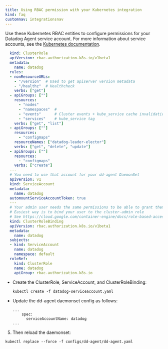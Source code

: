 ```yaml
---
title: Using RBAC permission with your Kubernetes integration
kind: faq
customnav: integrationsnav
---
```


Use these Kubernetes RBAC entities to configure permissions for your Datadog Agent service account. For more information about service accounts, see the [Kubernetes documentation](https://kubernetes.io/docs/tasks/configure-pod-container/configure-service-account/).

```yaml
  kind: ClusterRole
  apiVersion: rbac.authorization.k8s.io/v1beta1
  metadata:
    name: datadog
  rules:
  - nonResourceURLs:
    - "/version"  # Used to get apiserver version metadata
    - "/healthz"  # Healthcheck
    verbs: ["get"]
  - apiGroups: [""]
    resources:
      - "nodes"
      - "namespaces"  #
      - "events"      # Cluster events + kube_service cache invalidation
      - "services"    # kube_service tag
    verbs: ["get", "list"]
  - apiGroups: [""]
    resources:
      - "configmaps"
    resourceNames: ["datadog-leader-elector"]
    verbs: ["get", "delete", "update"]
  - apiGroups: [""]
    resources:
      - "configmaps"
    verbs: ["create"]
  ---
  # You need to use that account for your dd-agent DaemonSet
  apiVersion: v1
  kind: ServiceAccount
  metadata:
    name: datadog
  automountServiceAccountToken: true
  ---
  # Your admin user needs the same permissions to be able to grant them
  # Easiest way is to bind your user to the cluster-admin role
  # See https://cloud.google.com/container-engine/docs/role-based-access-control#setting_up_role-based_access_control
  kind: ClusterRoleBinding
  apiVersion: rbac.authorization.k8s.io/v1beta1
  metadata:
    name: datadog
  subjects:
  - kind: ServiceAccount
    name: datadog
    namespace: default
  roleRef:
    kind: ClusterRole
    name: datadog
    apiGroup: rbac.authorization.k8s.io
```

* Create the ClusterRole, ServiceAccount, and ClusterRoleBinding:
  ```
  kubectl create -f datadog-serviceaccount.yaml
  ```

* Update the dd-agent daemonset config as follows:
  ```
  ...
      spec:
        serviceAccountName: datadog
  ...
  ```

5. Then reload the daemonset:
  ```
  kubectl replace --force -f configs/dd-agent/dd-agent.yaml
  ```